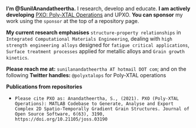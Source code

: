 **I’m @SunilAnandatheertha.** I research, develop and educate. **I am actively developing** [PXO: Poly-XTAL Operations](https://github.com/SunilAnandatheertha/PXO) and UPXO. **You can sponsor**  my work using the `sponsor` at the top of a repository page.

**My current research emphasises** `structure-property relationships` in `Integrated Computational Materials Engineering`, dealing with `high strength engineering alloys` designed for `fatigue critical applications`, `Surface treatment processes` applied for metallic alloys and `Grain growth kinetics`.

**Please reach me at:** `sunilanandatheertha AT hotmail DOT com`; and on the following **Twitter handles:** `@polyxtalops` for Poly-XTAL operations

<!---
[![Some stats](https://github-readme-stats.vercel.app/api?username=SunilAnandatheertha&theme=blue-green)](https://github.com/SunilAnandatheertha/github-readme-stats)
-->

<!---
[![Languages](https://github-readme-stats.vercel.app/api/top-langs/?username=SunilAnandatheertha&theme=blue-green)](https://github.com/SunilAnandatheertha/github-readme-stats)
-->

**Publications from repositories**
- `Please cite PXO as: Anandatheertha, S., (2021). PXO (Poly-XTAL Operations): MATLAB Codebase to Generate, Analyse and Export Complex 2D Spatio-Temporally Gradient Grain Structures. Journal of Open Source Software, 6(63), 3190, https://doi.org/10.21105/joss.03190`

<!---
#[![trophy](https://github-profile-trophy.vercel.app/?username=SunilAnandatheertha)](https://github.com/ryo-ma/github-profile-trophy)
-->
